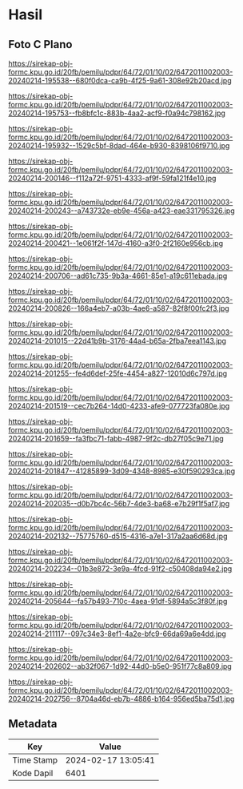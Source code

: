 # Hasil

## Foto C Plano

https://sirekap-obj-formc.kpu.go.id/20fb/pemilu/pdpr/64/72/01/10/02/6472011002003-20240214-195538--680f0dca-ca9b-4f25-9a61-308e92b20acd.jpg

https://sirekap-obj-formc.kpu.go.id/20fb/pemilu/pdpr/64/72/01/10/02/6472011002003-20240214-195753--fb8bfc1c-883b-4aa2-acf9-f0a94c798162.jpg

https://sirekap-obj-formc.kpu.go.id/20fb/pemilu/pdpr/64/72/01/10/02/6472011002003-20240214-195932--1529c5bf-8dad-464e-b930-8398106f9710.jpg

https://sirekap-obj-formc.kpu.go.id/20fb/pemilu/pdpr/64/72/01/10/02/6472011002003-20240214-200146--f112a72f-9751-4333-af9f-59fa121f4e10.jpg

https://sirekap-obj-formc.kpu.go.id/20fb/pemilu/pdpr/64/72/01/10/02/6472011002003-20240214-200243--a743732e-eb9e-456a-a423-eae331795326.jpg

https://sirekap-obj-formc.kpu.go.id/20fb/pemilu/pdpr/64/72/01/10/02/6472011002003-20240214-200421--1e061f2f-147d-4160-a3f0-2f2160e956cb.jpg

https://sirekap-obj-formc.kpu.go.id/20fb/pemilu/pdpr/64/72/01/10/02/6472011002003-20240214-200706--ad61c735-9b3a-4661-85e1-a19c611ebada.jpg

https://sirekap-obj-formc.kpu.go.id/20fb/pemilu/pdpr/64/72/01/10/02/6472011002003-20240214-200826--166a4eb7-a03b-4ae6-a587-82f8f00fc2f3.jpg

https://sirekap-obj-formc.kpu.go.id/20fb/pemilu/pdpr/64/72/01/10/02/6472011002003-20240214-201015--22d41b9b-3176-44a4-b65a-2fba7eea1143.jpg

https://sirekap-obj-formc.kpu.go.id/20fb/pemilu/pdpr/64/72/01/10/02/6472011002003-20240214-201255--fe4d6def-25fe-4454-a827-12010d6c797d.jpg

https://sirekap-obj-formc.kpu.go.id/20fb/pemilu/pdpr/64/72/01/10/02/6472011002003-20240214-201519--cec7b264-14d0-4233-afe9-077723fa080e.jpg

https://sirekap-obj-formc.kpu.go.id/20fb/pemilu/pdpr/64/72/01/10/02/6472011002003-20240214-201659--fa3fbc71-fabb-4987-9f2c-db27f05c9e71.jpg

https://sirekap-obj-formc.kpu.go.id/20fb/pemilu/pdpr/64/72/01/10/02/6472011002003-20240214-201847--41285899-3d09-4348-8985-e30f590293ca.jpg

https://sirekap-obj-formc.kpu.go.id/20fb/pemilu/pdpr/64/72/01/10/02/6472011002003-20240214-202035--d0b7bc4c-56b7-4de3-ba68-e7b29f1f5af7.jpg

https://sirekap-obj-formc.kpu.go.id/20fb/pemilu/pdpr/64/72/01/10/02/6472011002003-20240214-202132--75775760-d515-4316-a7e1-317a2aa6d68d.jpg

https://sirekap-obj-formc.kpu.go.id/20fb/pemilu/pdpr/64/72/01/10/02/6472011002003-20240214-202234--01b3e872-3e9a-4fcd-91f2-c50408da94e2.jpg

https://sirekap-obj-formc.kpu.go.id/20fb/pemilu/pdpr/64/72/01/10/02/6472011002003-20240214-205644--fa57b493-710c-4aea-91df-5894a5c3f80f.jpg

https://sirekap-obj-formc.kpu.go.id/20fb/pemilu/pdpr/64/72/01/10/02/6472011002003-20240214-211117--097c34e3-8ef1-4a2e-bfc9-66da69a6e4dd.jpg

https://sirekap-obj-formc.kpu.go.id/20fb/pemilu/pdpr/64/72/01/10/02/6472011002003-20240214-202602--ab32f067-1d92-44d0-b5e0-951f77c8a809.jpg

https://sirekap-obj-formc.kpu.go.id/20fb/pemilu/pdpr/64/72/01/10/02/6472011002003-20240214-202756--8704a46d-eb7b-4886-b164-956ed5ba75d1.jpg


## Metadata

| Key        | Value               |
| ---------- | ------------------- |
| Time Stamp | 2024-02-17 13:05:41 |
| Kode Dapil | 6401                |



